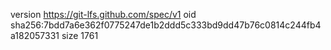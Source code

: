 version https://git-lfs.github.com/spec/v1
oid sha256:7bdd7a6e362f0775247de1b2ddd5c333bd9dd47b76c0814c244fb4a182057331
size 1761

